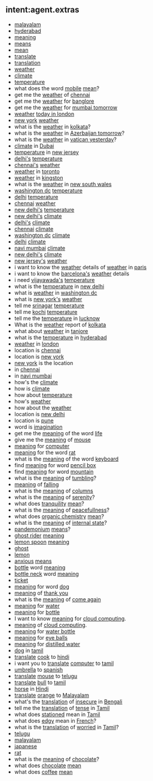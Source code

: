 ## intent:agent.extras
- [malayalam](language)
- [hyderabad](GPE)
- [meaning](searchType)
- [means](searchType)
- [mean](searchType)
- [translate](searchType)
- [translation](searchType)
- [weather](searchType)
- [climate](searchType)
- [temperature](searchType)
- what does the word [mobile](searchWord) [mean](searchType)? 
- get me the [weather](searchType) of [chennai](GPE)
- get me the [weather](searchType) for [banglore](GPE)
- get me the [weather](searchType) for [mumbai tomorrow](GPE)
- [weather](searchType) [today in london](GPE)
- [new york](GPE) [weather](searchType)
- what is the [weather](searchType) in [kolkata](GPE)?
- what is the [weather](searchType) in [Azerbaijan tomorrow](GPE)? 
- what is the [weather](searchType) in [vatican yesterday](GPE)?
- [climate](searchType) in [Dubai](GPE)
- [temperature](searchType) in [new jersey](GPE)
- [delhi's](GPE) [temperature](searchType)
- [chennai's](GPE) [weather](searchType)
- [weather](searchType) in [toronto](GPE)
- [weather](searchType) in [kingston](GPE)
- what is the [weather](searchType) in [new south wales](GPE)
- [washington dc](GPE) [temperature](searchType)
- [delhi](GPE) [temperature](searchType)
- [chennai](GPE) [weather](searchType)
- [new delhi's](GPE) [temperature](searchType)
- [new delhi's](GPE) [climate](searchType)
- [delhi's](GPE) [climate](searchType)
- [chennai](GPE) [climate](searchType)
- [washington dc](GPE) [climate](searchType)
- [delhi](GPE) [climate](searchType)
- [navi mumbai](GPE) [climate](searchType)
- [new delhi's](GPE) [climate](searchType)
- [new jersey's](GPE) [weather](searchType)
- i want to know the [weather](searchType) details of [weather](searchType) in [paris](GPE)
- i want to know the [barcelona's](GPE) [weather](searchType) details 
- i need [vijayawada's](GPE) [temperature](searchType)
- what is the [temperature](searchType) in [new delhi](GPE)
- what is [weather](searchType) in [washington dc](GPE)
- what is [new york's](GPE) [weather](searchType) 
- tell me [srinagar](GPE) [temperature](searchType)
- tell me [kochi](GPE) [temperature](searchType)
- tell me the [temperature](searchType) in [lucknow](GPE)
- What is the [weather](searchType) report of [kolkata](GPE)
- what about [weather](searchType) in [tanjore](GPE)
- what is the [temperature](searchType) in [hyderabad](GPE)
- [weather](searchType) in [london](GPE)
- location is [chennai](GPE)
- location is [new york](GPE)
- [new york](GPE) is the location
- in [chennai](GPE)
- in [navi mumbai](GPE)
- how's the [climate](searchType)
- how is [climate](searchType)
- how about [temperature](searchType)
- how's [weather](searchType)
- how about the [weather](searchType)
- location is [new delhi](GPE)
- location is [pune](GPE)
- word is [imagination](searchWord)
- get me the [meaning](searchType) of the word [life](searchWord)
- give me the [meaning](searchType) of [mouse](searchWord)
- [meaning](searchType) for [computer](searchWord)
- [meaning](searchType) for the word [rat](searchWord)
- what is the [meaning](searchType) of the word [keyboard](searchWord)
- find [meaning](searchType) for word [pencil box](searchWord)
- find [meaning](searchType) for word [mountain](searchWord)
- what is the [meaning](searchType) of [tumbling](searchWord)?
- [meaning](searchType) of [falling](searchWord)
- what is the [meaning](searchType) of [columns](searchWord)
- what is the [meaning](searchType) of [serenity](searchWord)?
- what does [tranquility](searchWord) [mean](searchType)?
- what is the [meaning](searchType) of [peacefullness](searchWord)?
- what does [organic chemistry](searchWord) [mean](searchType)?
- what is the [meaning](searchType) of [internal state](searchWord)?
- [pandemonium](searchWord) [means](searchType)?
- [ghost rider](searchWord) [meaning](searchType)
- [lemon spoon](searchWord) [meaning](searchType)
- [ghost](searchWord)
- [lemon](searchWord)
- [anxious](searchWord) [means](searchType)
- [bottle](searchWord) word [meaning](searchType)
- [bottle neck](searchWord) word [meaning](searchType)
- [ticket](searchWord)
- [meaning](searchType) for word [dog](searchWord)
- [meaning](searchType) of [thank you](searchWord)
- what is the [meaning](searchType) of [come again](searchWord)
- [meaning](searchType) for [water](searchWord)
- [meaning](searchType) for [bottle](searchWord)
- I want to know [meaning](searchType) for [cloud computing](searchWord).
- [meaning](searchType) of [cloud computing](searchWord).
- [meaning](searchType) for [water bottle](searchWord)
- [meaning](searchType) for [eye balls](searchWord)
- [meaning](searchType) for [distilled water](searchWord)
- [dog](searchWord) in [tamil](language)
- [translate](searchType) [cook](searchWord) to [hindi](language)
- i want you to [translate](searchType) [computer](searchWord) to [tamil](language)
- [umbrella](searchWord) to [spanish](language)
- [translate](searchType) [mouse](searchWord) to [telugu](language)
- [translate](searchType) [bull](searchWord) to [tamil](language) 
- [horse](searchWord) in [Hindi](language)
- [translate](searchType) [orange](searchWord) to [Malayalam](language)
- what's the [translation](searchType) of [insecure](searchWord) in [Bengali](language)
- tell me the [translation](searchType) of [tense](searchWord) in [Tamil](language)
- what does [stationed](searchWord) mean in [Tamil](language)
- what does [edgy](searchWord) mean in [French](language)?
- what is the [translation](searchType) of [worried](searchWord) in [Tamil](language)?
- [telugu](language)
- [malayalam](language)
- [japanese](language)
- [rat](searchWord)
- what is the [meaning](searchType) of [chocolate](searchWord)?    
- what does [chocolate](searchWord) [mean](searchType)
- what does [coffee](searchWord) [mean](searchType)